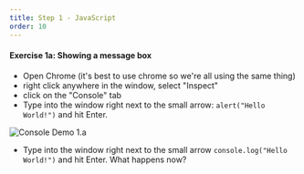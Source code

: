 ```yaml
---
title: Step 1 - JavaScript
order: 10
---
```


#### Exercise 1a: Showing a message box

- Open Chrome (it's best to use chrome so we're all using the same thing)
- right click anywhere in the window, select "Inspect"
- click on the "Console" tab
- Type into the window right next to the small arrow: `alert("Hello World!")` and hit Enter.

![Console Demo 1.a](/images/console_demo-1a.png)

- Type into the window right next to the small arrow `console.log("Hello World!")` and hit Enter. What happens now?
